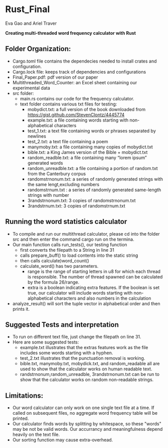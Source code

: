# Rust_Final
Eva Gao and Ariel Traver

**Creating multi-threaded word frequency calculator with Rust**

## Folder Organization:
* Cargo.toml file contains the dependecies needed to install crates and configuration.
* Cargo.lock file: keeps track of dependencies and configurations
* Final_Paper.pdf: pdf version of our paper
* Multithreaded_Word_Counter: an Excel sheet containing our experimental data
* src folder:
    * main.rs contains our code for the frequency calculator.
    * text folder contains various txt files for testing:
        * mobydict.txt: a full version of the book downloaded from https://gist.github.com/StevenClontz/4445774
        * example.txt: a file containing words starting with non-alphabetical characters
        * test_1.txt: a text file containing words or phrases separated by newlines
        * test_2.txt: a text file containing a poem
        * manymoby.txt: a file containing many copies of mobydict.txt
        * bible.txt: a King James version of the Bible + mobydict.txt
        * random_readble.txt: a file containing many “lorem ipsum” generated words
        * random_unreadble.txt: a file containing a portion of random.txt from the Canterbury corpus
        * randomstrnonum.txt: a series of randomly generated strings with the same lengt,excluding numbers
        * randomstrnum.txt : a series of randomly generated same-length strings with number
        * 3randstrnonum.txt: 3 copies of randomstrnonum.txt
        * 3randstrnum.txt: 3 copies of randomstrnum.txt


## Running the word statistics calculator
* To compile and run our multithread calculator, please cd into the folder src and then enter the command cargo run on the termina.
* Our main function calls run_tests(), our testing function
    * first converts the filepath to a String in line 31
    * calls prepare_buff() to load contents into the static string
    * then calls calculate)word_count()
    *  calculate_word() has two parameters.
        * range is the range of starting letters in u8 for which each thread is responsible. The number of thread spawned can be calculated by the formula 26/range.
        * extra is a boolean indicating extra features. If the boolean is set true, our calculator will include words starting with non-alphabetical characters and also numbers in the calculation
* analyze_result() will sort the tuple vector in alphabetical order and then prints it.


## Suggested Tests and interpretation
* To run on different text file, just change the filepath on line 31.
* Here are some suggested tests:
    * example.txt illustrates that the extras features work as the file includes some words starting with a hyphen.
    * test_2.txt illustrates that the punctuation removal is working.
    * bible.txt, manymoby.txt, mobydick.txt, and random_readable all are used to show that the calculator works on human readable text.
    * randstrnonum,random_unreadble, 3randstrnonum.txt can be run to show that the calculator works on random non-readable strings. 


## Limitations:

* Our word calculator can only work on one single text file at a time. If called on subsequent files, no aggregate word frequency table will be printed.
* Our calculator finds words by splitting by whitespace, so these "words" may be not be valid words. Our accurrancy and meaningfulness depend heavily on the text file.
* Our sorting function may cause extra-overhead.
